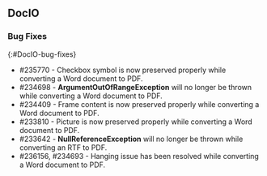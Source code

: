 ## DocIO

### Bug Fixes
{:#DocIO-bug-fixes}

* \#235770 - Checkbox symbol is now preserved properly while converting a Word document to PDF.
* \#234698 - **ArgumentOutOfRangeException** will no longer be thrown while converting a Word document to PDF.
* \#234409 - Frame content is now preserved properly while converting a Word document to PDF.
* \#233810 - Picture is now preserved properly while converting a Word document to PDF.
* \#233642 - **NullReferenceException** will no longer be thrown while converting an RTF to PDF.
* \#236156, \#234693 - Hanging issue has been resolved while converting a Word document to PDF.
